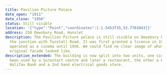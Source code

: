 ```yaml
---
title: Pavilion Picture Palace
date_open: "1911"
date_close: "1956"
status: Still visible
location: '{"type":"Point","coordinates":[-1.5453735,53.7761043]}'
address: 250 Dewsbury Road, Hunslet
description: The Pavilion Picture palace is still visible on Dewsbury Road at
  the junction with Tunstall Road. It was first granted a licence in 1911 and
  operated as a cinema until 1956. We could find no clear image of what the
  original facade looked like.
description_extended: The building is now split into two units, one side has
  been used by a Surestart centre and later a restaurant, the other a branch of
  Halifax Bank and a 2nd hand electrical goods store.
---
```

